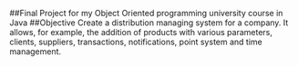 ##Final Project for my Object Oriented programming university course in Java
##Objective
Create a distribution managing system for a company. It allows, for example, the addition of products with various parameters, clients, suppliers, transactions, notifications, point system and time management. 
